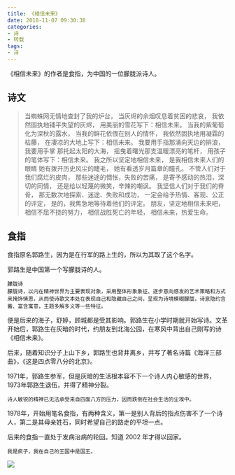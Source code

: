 ```yaml
---
title: 《相信未来》
date: 2018-11-07 09:30:38
categories:
- 诗
- 转载
tags:
- 诗
---
```

《相信未来》的作者是食指，为中国的一位朦胧派诗人。

<!-- more -->

## 诗文

>当蜘蛛网无情地查封了我的炉台，
当灰烬的余烟叹息着贫困的悲哀，
我依然固执地铺平失望的灰烬，
用美丽的雪花写下：相信未来。
当我的紫葡萄化为深秋的露水，
当我的鲜花依偎在别人的情怀，
我依然固执地用凝霜的枯藤，
在凄凉的大地上写下：相信未来。
我要用手指那涌向天边的排浪，
我要用手掌 那托起太阳的大海，
摇曳着曙光那支温暖漂亮的笔杆，
用孩子的笔体写下：相信未来。
我之所以坚定地相信未来，
是我相信未来人们的眼睛
她有拨开历史风尘的睫毛，
她有看透岁月篇章的瞳孔。
不管人们对于我们腐烂的皮肉，
那些迷途的惆怅，失败的苦痛，
是寄予感动的热泪，深切的同情，
还是给以轻蔑的微笑，辛辣的嘲讽。
我坚信人们对于我们的脊骨，
那无数次地探索、迷途、失败和成功，
一定会给予热情、客观、公正的评定，
是的，我焦急地等待着他们的评定。
朋友，坚定地相信未来吧，
相信不屈不挠的努力，
相信战胜死亡的年轻，
相信未来，热爱生命。

## 食指

食指原名郭路生，因为是在行军的路上生的，所以为其取了这个名字。

郭路生是中国第一个写朦胧诗的人。

	朦胧诗
	朦胧诗，以内在精神世界为主要表现对象，采用整体形象象征、逐步意向感发的艺术策略和方式来掩饰情思，从而使诗歌文本处在表现自己和隐藏自己之间，呈现为诗境模糊朦胧，诗意隐约含蓄、富含寓意，主题多解多义等一些特征。

便是后来的海子，舒婷，顾城都是受其影响。郭路生在小学时期就开始写诗。文革开始后，郭路生在灰暗的时代，约朋友到北海公园，在寒风中背出自己刚写的诗《相信未来》。

后来，随着知识分子上山下乡，郭路生也背井离乡，并写了著名诗篇《海洋三部曲》，《这是四点零八分的北京》。

1971年，郭路生参军，但是灰暗的生活根本容不下一个诗人内心敏感的世界，1973年郭路生退伍，并得了精神分裂。

	诗人敏锐的精神已无法承受来自四面八方的压力，因而跌倒在社会生活的尘埃中。
	
1978年，开始用笔名食指，有两种含义，第一是别人背后的指点伤害不了一个诗人，第二是其母亲姓石，同时希望自己的路走的平坦一点。

后来的食指一直处于发病治病的轮回。知道 2002 年才得以回家。

	我是疯子，我在自己的王国中是国王。
	
![](img)
